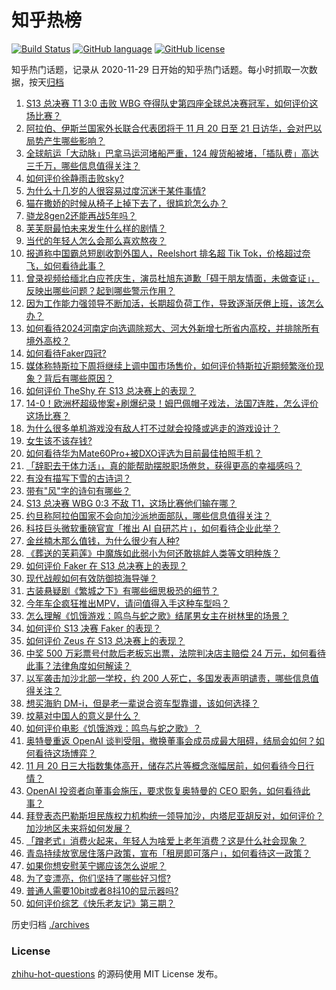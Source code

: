 # 知乎热榜
[![Build Status](https://github.com/ToWeLong/zhihu-hot-questions/workflows/CI/badge.svg)](https://github.com/ToWeLong/zhihu-hot-questions/actions)
[![GitHub language](https://img.shields.io/badge/language-golang-orange.svg)](https://golang.org/)
[![GitHub license](https://img.shields.io/github/license/ToWeLong/zhihu-hot-questions)](https://github.com/ToWeLong/zhihu-hot-questions/blob/main/LICENSE)

知乎热门话题，记录从 2020-11-29 日开始的知乎热门话题。每小时抓取一次数据，按天[归档](./archives)

<!-- BEGIN -->

1. [S13 总决赛 T1 3:0 击败 WBG 夺得队史第四座全球总决赛冠军，如何评价这场比赛？](https://www.zhihu.com/question/630835967)
1. [阿拉伯、伊斯兰国家外长联合代表团将于 11 月 20 日至 21 日访华，会对巴以局势产生哪些影响？](https://www.zhihu.com/question/630844175)
1. [全球航运「大动脉」巴拿马运河堵船严重，124 艘货船被堵，「插队费」高达三千万，哪些信息值得关注？](https://www.zhihu.com/question/630828462)
1. [如何评价徐静雨击败sky?](https://www.zhihu.com/question/630873570)
1. [为什么十几岁的人很容易过度沉迷于某件事情?](https://www.zhihu.com/question/630746133)
1. [猫在撒娇的时候从椅子上掉下去了，很尴尬怎么办？](https://www.zhihu.com/question/630401475)
1. [骁龙8gen2还能再战5年吗？](https://www.zhihu.com/question/629592875)
1. [芙芙厨最怕未来发生什么样的剧情？](https://www.zhihu.com/question/630641082)
1. [当代的年轻人怎么会那么喜欢熬夜？](https://www.zhihu.com/question/630622326)
1. [报道称中国霸总短剧收割外国人，Reelshort 排名超 Tik Tok，价格超过奈飞，如何看待此事？](https://www.zhihu.com/question/630551855)
1. [曾录视频给缅北白应苍庆生，演员杜旭东道歉「碍于朋友情面，未做查证」，反映出哪些问题？起到哪些警示作用？](https://www.zhihu.com/question/630654128)
1. [因为工作能力强领导不断加活，长期超负荷工作，导致逐渐厌倦上班，该怎么办？](https://www.zhihu.com/question/630020783)
1. [如何看待2024河南定向选调除郑大、河大外新增七所省内高校，并排除所有境外高校？](https://www.zhihu.com/question/630658300)
1. [如何看待Faker四冠?](https://www.zhihu.com/question/630842690)
1. [媒体称特斯拉下周将继续上调中国市场售价，如何评价特斯拉近期频繁涨价现象？背后有哪些原因？](https://www.zhihu.com/question/630550841)
1. [如何评价 TheShy 在 S13 总决赛上的表现？](https://www.zhihu.com/question/630838213)
1. [14-0！欧洲杯超级惨案+刷爆纪录！姆巴佩帽子戏法，法国7连胜，怎么评价这场比赛？](https://www.zhihu.com/question/630812431)
1. [为什么很多单机游戏没有敌人打不过就会投降或逃走的游戏设计？](https://www.zhihu.com/question/630473912)
1. [女生该不该存钱?](https://www.zhihu.com/question/627129218)
1. [如何看待华为Mate60Pro+被DXO评选为目前最佳拍照手机？](https://www.zhihu.com/question/630549220)
1. [「辞职去干体力活」，真的能帮助摆脱职场倦怠，获得更高的幸福感吗？](https://www.zhihu.com/question/630020801)
1. [有没有描写下雪的古诗词？](https://www.zhihu.com/question/630841954)
1. [带有"风"字的诗句有哪些？](https://www.zhihu.com/question/630816765)
1. [S13 总决赛 WBG 0:3 不敌 T1，这场比赛他们输在哪？](https://www.zhihu.com/question/630839228)
1. [约旦称阿拉伯国家不会向加沙派地面部队，哪些信息值得关注？](https://www.zhihu.com/question/630839484)
1. [科技巨头微软重磅官宣「推出 AI 自研芯片」，如何看待企业此举？](https://www.zhihu.com/question/630388027)
1. [金丝楠木那么值钱，为什么很少有人种?](https://www.zhihu.com/question/531322979)
1. [《葬送的芙莉莲》中魔族如此弱小为何还敢挑衅人类等文明种族？](https://www.zhihu.com/question/630400659)
1. [如何评价 Faker 在 S13 总决赛上的表现？](https://www.zhihu.com/question/630838491)
1. [现代战舰如何有效防御掠海导弹？](https://www.zhihu.com/question/374792879)
1. [古装悬疑剧《繁城之下》有哪些细思极恐的细节？](https://www.zhihu.com/question/625977674)
1. [今年车企疯狂推出MPV，请问值得入手这种车型吗？](https://www.zhihu.com/question/630581822)
1. [怎么理解《饥饿游戏：鸣鸟与蛇之歌》结尾男女主在树林里的场景？](https://www.zhihu.com/question/630667880)
1. [如何评价 S13 决赛 Faker 的表现？](https://www.zhihu.com/question/630839689)
1. [如何评价 Zeus 在 S13 总决赛上的表现？](https://www.zhihu.com/question/630838446)
1. [中奖 500 万彩票号付款后老板忘出票，法院判决店主赔偿 24 万元，如何看待此事？法律角度如何解读？](https://www.zhihu.com/question/630761664)
1. [以军袭击加沙北部一学校，约 200 人死亡，多国发表声明谴责，哪些信息值得关注？](https://www.zhihu.com/question/630816646)
1. [想买海豹 DM-i，但是老一辈说合资车型靠谱，该如何选择？](https://www.zhihu.com/question/630395462)
1. [坟墓对中国人的意义是什么？](https://www.zhihu.com/question/352323137)
1. [如何评价电影《饥饿游戏：鸣鸟与蛇之歌》？](https://www.zhihu.com/question/630401845)
1. [奥特曼重返 OpenAI 谈判受阻，撤换董事会成员成最大阻碍，结局会如何？如何看待这场博弈？](https://www.zhihu.com/question/630899961)
1. [11 月 20 日三大指数集体高开，储存芯片等概念涨幅居前，如何看待今日行情？](https://www.zhihu.com/question/630905812)
1. [OpenAI 投资者向董事会施压，要求恢复奥特曼的 CEO 职务，如何看待此事？](https://www.zhihu.com/question/630815379)
1. [拜登表态巴勒斯坦民族权力机构统一领导加沙，内塔尼亚胡反对，如何评价？加沙地区未来将如何发展？](https://www.zhihu.com/question/630820278)
1. [「蹭老式」消费火起来，年轻人为啥爱上老年消费？这是什么社会现象？](https://www.zhihu.com/question/622703592)
1. [青岛持续放宽居住落户政策，宣布「租房即可落户」，如何看待这一政策？](https://www.zhihu.com/question/630816689)
1. [如果你想安慰芙宁娜应该怎么说呢？](https://www.zhihu.com/question/630275613)
1. [为了变漂亮，你们坚持了哪些好习惯?](https://www.zhihu.com/question/626596925)
1. [普通人需要10bit或者8抖10的显示器吗?](https://www.zhihu.com/question/541088704)
1. [如何评价综艺《快乐老友记》第三期？](https://www.zhihu.com/question/630661787)

<!-- END -->

历史归档 [./archives](./archives)


### License
[zhihu-hot-questions](https://github.com/towelong/zhihu-hot-questions) 的源码使用 MIT License 发布。